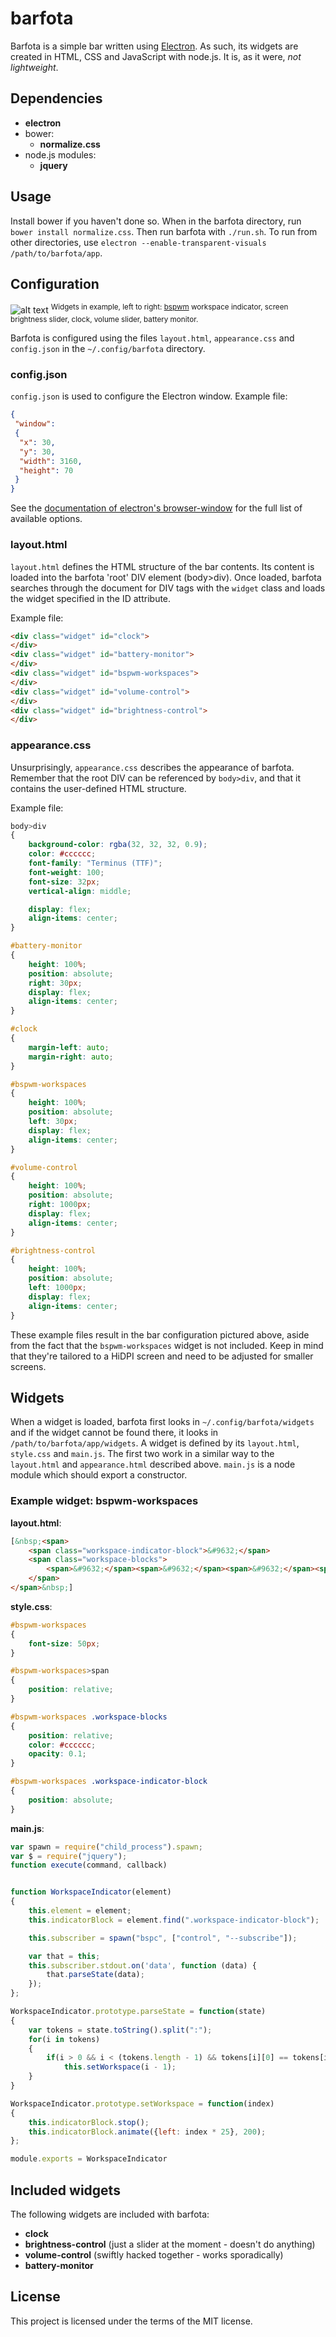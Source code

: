 # barfota
Barfota is a simple bar written using [Electron](http://electron.atom.io/). As such, its widgets are created in HTML, CSS and JavaScript with node.js.
It is, as it were, *not lightweight*.


## Dependencies
* **electron**
* bower:
  * **normalize.css**
* node.js modules:
  * **jquery**


## Usage
Install bower if you haven't done so. When in the barfota directory, run `bower install normalize.css`. Then run barfota with `./run.sh`. To run from other directories, use `electron --enable-transparent-visuals /path/to/barfota/app`.


## Configuration
![alt text](http://i.imgur.com/8NWQdEp.png "example bar configuration")
<sup>Widgets in example, left to right: [bspwm](https://github.com/baskerville/bspwm) workspace indicator, screen brightness slider, clock, volume slider, battery monitor.</sup>

Barfota is configured using the files `layout.html`, `appearance.css` and `config.json` in the `~/.config/barfota` directory.

### config.json
`config.json` is used to configure the Electron window. Example file:
```json
{
 "window":
 {
  "x": 30,
  "y": 30,
  "width": 3160,
  "height": 70
 }
}
```

See the [documentation of electron's browser-window](https://github.com/atom/electron/blob/master/docs/api/browser-window.md) for the full list of available options.

### layout.html
`layout.html` defines the HTML structure of the bar contents. Its content is loaded into the barfota 'root' DIV element (body>div). Once loaded, barfota searches through the document for DIV tags with the `widget` class and loads the widget specified in the ID attribute.

Example file:
```html
<div class="widget" id="clock">
</div>
<div class="widget" id="battery-monitor">
</div>
<div class="widget" id="bspwm-workspaces">
</div>
<div class="widget" id="volume-control">
</div>
<div class="widget" id="brightness-control">
</div>
```

### appearance.css
Unsurprisingly, `appearance.css` describes the appearance of barfota. Remember that the root DIV can be referenced by `body>div`, and that it contains the user-defined HTML structure.

Example file:
```css
body>div
{
	background-color: rgba(32, 32, 32, 0.9);
	color: #cccccc;
	font-family: "Terminus (TTF)";
	font-weight: 100;
	font-size: 32px;
	vertical-align: middle;

	display: flex;
	align-items: center;
}

#battery-monitor
{
	height: 100%;
	position: absolute;
	right: 30px;
	display: flex;
	align-items: center;
}

#clock
{
	margin-left: auto;
	margin-right: auto;
}

#bspwm-workspaces
{
	height: 100%;
	position: absolute;
	left: 30px;
	display: flex;
	align-items: center;
}

#volume-control
{
	height: 100%;
	position: absolute;
	right: 1000px;
	display: flex;
	align-items: center;
}

#brightness-control
{
	height: 100%;
	position: absolute;
	left: 1000px;
	display: flex;
	align-items: center;
}
```

These example files result in the bar configuration pictured above, aside from the fact that the `bspwm-workspaces` widget is not included. Keep in mind that they're tailored to
a HiDPI screen and need to be adjusted for smaller screens.


## Widgets
When a widget is loaded, barfota first looks in `~/.config/barfota/widgets` and if the widget cannot be found there, it looks in `/path/to/barfota/app/widgets`. A widget is defined by its `layout.html`, `style.css` and `main.js`. The first two work in a similar way to the `layout.html` and `appearance.html` described above. `main.js` is a node module which should export a constructor.

### Example widget: bspwm-workspaces

**layout.html**:
```html
[&nbsp;<span>
	<span class="workspace-indicator-block">&#9632;</span>
	<span class="workspace-blocks">
		<span>&#9632;</span><span>&#9632;</span><span>&#9632;</span><span>&#9632;</span><span>&#9632;</span><span>&#9632;</span><span>&#9632;</span><span>&#9632;</span><span>&#9632;</span><span>&#9632;</span>
	</span>
</span>&nbsp;]
```

**style.css**:
```css
#bspwm-workspaces
{
	font-size: 50px;
}

#bspwm-workspaces>span
{
	position: relative;
}

#bspwm-workspaces .workspace-blocks
{
	position: relative;
	color: #cccccc;
	opacity: 0.1;
}

#bspwm-workspaces .workspace-indicator-block
{
	position: absolute;
}
```

**main.js**:
```javascript
var spawn = require("child_process").spawn;
var $ = require("jquery");
function execute(command, callback)


function WorkspaceIndicator(element)
{
	this.element = element;
	this.indicatorBlock = element.find(".workspace-indicator-block");

	this.subscriber = spawn("bspc", ["control", "--subscribe"]);

	var that = this;
	this.subscriber.stdout.on('data', function (data) {
		that.parseState(data);
	});
};

WorkspaceIndicator.prototype.parseState = function(state)
{
	var tokens = state.toString().split(":");
	for(i in tokens)
	{
		if(i > 0 && i < (tokens.length - 1) && tokens[i][0] == tokens[i][0].toUpperCase()) 
			this.setWorkspace(i - 1);
	}
}

WorkspaceIndicator.prototype.setWorkspace = function(index)
{
	this.indicatorBlock.stop();
	this.indicatorBlock.animate({left: index * 25}, 200);
};

module.exports = WorkspaceIndicator
```


## Included widgets
The following widgets are included with barfota:
* **clock**
* **brightness-control** (just a slider at the moment - doesn't do anything)
* **volume-control** (swiftly hacked together - works sporadically)
* **battery-monitor**


## License
This project is licensed under the terms of the MIT license.
